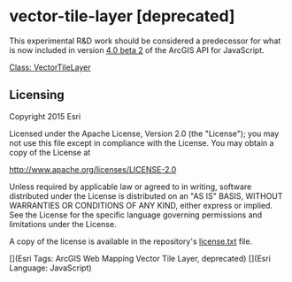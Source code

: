 # vector-tile-layer [deprecated]

This experimental R&D work should be considered a predecessor for what is now included in version [4.0 beta 2](http://blogs.esri.com/esri/arcgis/2015/11/19/arcgis-api-for-javascript-4-0-beta-2-released/) of the ArcGIS API for JavaScript.

[Class: VectorTileLayer](https://developers.arcgis.com/javascript/beta/api-reference/esri-layers-VectorTileLayer.html)

## Licensing
Copyright 2015 Esri

Licensed under the Apache License, Version 2.0 (the "License");
you may not use this file except in compliance with the License.
You may obtain a copy of the License at

   http://www.apache.org/licenses/LICENSE-2.0

Unless required by applicable law or agreed to in writing, software
distributed under the License is distributed on an "AS IS" BASIS,
WITHOUT WARRANTIES OR CONDITIONS OF ANY KIND, either express or implied.
See the License for the specific language governing permissions and
limitations under the License.

A copy of the license is available in the repository's [license.txt]( ./license.txt) file.

[](Esri Tags: ArcGIS Web Mapping Vector Tile Layer, deprecated)
[](Esri Language: JavaScript)
